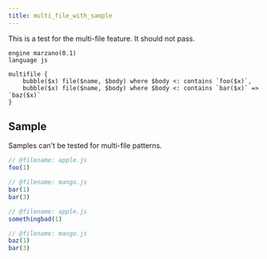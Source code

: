 ```yaml
---
title: multi_file_with_sample
---
```


This is a test for the multi-file feature. It should not pass.

```grit
engine marzano(0.1)
language js

multifile {
    bubble($x) file($name, $body) where $body <: contains `foo($x)`,
    bubble($x) file($name, $body) where $body <: contains `bar($x)` => `baz($x)`
}
```

## Sample

Samples can't be tested for multi-file patterns.

```js
// @filename: apple.js
foo(1)

// @filename: mango.js
bar(1)
bar(3)
```

```js
// @filename: apple.js
somethingbad(1)

// @filename: mango.js
baz(1)
bar(3)
```

